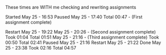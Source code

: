 These times are WITH me checking and rewriting assignments

Started May 25 - 16:53
Paused  May 25 - 17:40
Total            00:47 - (First assignment complete)

Restart May 25 - 19:22
        May 25 - 20:26 - (Second assignment complete)
Took             01:04
Total            01:51
        May 25 - 21:16 - (Third assignment complete)
Took             00:50
Total            02:41
Paused  May 25 - 21:16
Restart May 25 - 21:22
Done    May 25 - 23:38
Took             02:16
Total            04:57